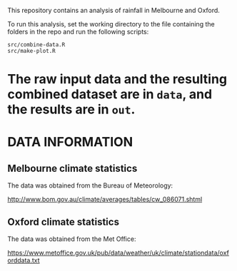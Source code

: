 This repository contains an analysis of rainfall in Melbourne and Oxford.

To run this analysis, set the working directory to the file containing the folders in the repo and run the following scripts:

```
src/combine-data.R
src/make-plot.R
```

The raw input data and the resulting combined dataset are in `data`, and the results are in `out`.
====
DATA INFORMATION
====

Melbourne climate statistics
----------------------------

The data was obtained from the Bureau of Meteorology:

http://www.bom.gov.au/climate/averages/tables/cw_086071.shtml

Oxford climate statistics
-------------------------

The data was obtained from the Met Office:

https://www.metoffice.gov.uk/pub/data/weather/uk/climate/stationdata/oxforddata.txt
